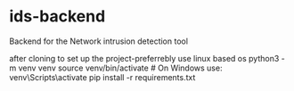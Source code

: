 # ids-backend
Backend for the Network intrusion detection tool

after cloning to set up the project-preferrebly use linux based os
python3 -m venv venv
source venv/bin/activate  # On Windows use: venv\Scripts\activate
pip install -r requirements.txt
